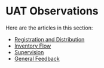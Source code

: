 # UAT Observations

Here are the articles in this section:

* [Registration and Distribution](registration-and-distribution.md)
* [Inventory Flow](inventory-flow.md)
* [Supervision](supervision.md)
* [General Feedback](general-feedback.md)
